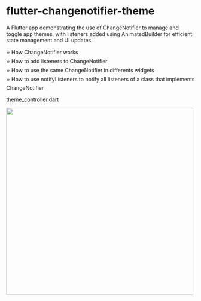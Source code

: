 # flutter-changenotifier-theme 
A Flutter app demonstrating the use of ChangeNotifier to manage and toggle app themes, with listeners added using AnimatedBuilder for efficient state management and UI updates.


⭐ How ChangeNotifier works <br>
⭐ How to add listeners to ChangeNotifier <br>
⭐ How to use the same ChangeNotifier in differents widgets <br>
⭐ How to use notifyListeners to notify all listeners of a class that implements ChangeNotifier

theme_controller.dart
<div>  
  <img src="https://github.com/user-attachments/assets/88f535a2-1f74-4d10-8074-df39a4e9d8ae" width="500px">  
</div>  
